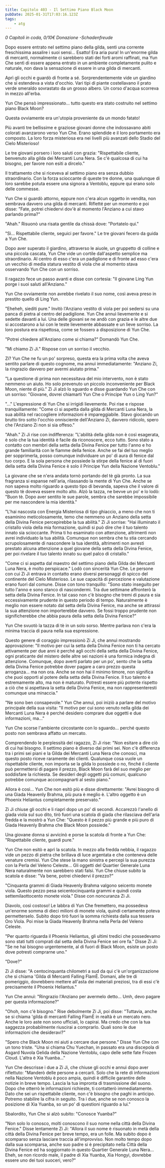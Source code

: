 ```yaml
---
title: Capitolo 403 - Il Settimo Piano Black Moon
pubDate: 2025-01-31T17:03:16.123Z
tags:
    - atg
---
```



<em>0 Capitoli in coda, 0/10€ Donazione
-Schadenfreude</em>


Dopo essere entrato nel settimo piano della gilda, sentì una corrente freschissima assalire i suoi sensi... Esatto! Era aria pura! In un'enorme gilda di mercanti, normalmente ci sarebbero stati dei forti aromi raffinati, ma Yun Che sentì di essere appena entrato in un ambiente completamente pulito e naturale, non dava la sensazione di essere in una gilda di mercanti.


Aprì gli occhi e guardò di fronte a sé. Sorprendentemente vide un giardino che si estendeva a vista d'occhio. Vari tipi di piante costellavano il prato verde smeraldo sovrastato da un grosso albero. Un corso d'acqua scorreva in mezzo all'erba.


Yun Che pensò impressionato... tutto questo era stato costruito nel settimo piano Black Moon?


Questa ovviamente era un'utopia proveniente da un mondo fatato!


Più avanti tre bellissime e graziose giovani donne che indossavano abiti colorati avanzarono verso Yun Che. Erano splendide e il loro portamento era composto. La loro forza misteriosa era nei livelli più avanzati dello Stadio del Cielo Misterioso!


Le tre giovani porsero i loro saluti con grazia: "Rispettabile cliente, benvenuto alla gilda dei Mercanti Luna Nera. Se c'è qualcosa di cui ha bisogno, per favore non esiti a dircelo."


Il trattamento che si riceveva al settimo piano era senza dubbio straordinario. Con la forza scioccante di queste tre donne, una qualunque di loro sarebbe potuta essere una signora a Ventoblu, eppure qui erano solo delle commesse.


Yun Che si guardò attorno, eppure non c'era alcun oggetto in vendita, non sembrava davvero una gilda di mercanti. Rifletté per un momento e poi disse: "Fate, potrei chiedervi dov'è al momento l'Anziano a cui stavo parlando prima?"


"Ahah." Risuonò una risata gentile da chissà dove: "Portatelo qui."


"Sì... Rispettabile cliente, seguici per favore." Le tre giovani fecero da guida a Yun Che.


Dopo aver superato il giardino, attraverso le aiuole, un gruppetto di colline e una piccola cascata, Yun Che vide un cortile dall'aspetto semplice ma straordinario. Al centro di esso c'era un padiglione e di fronte ad esso c'era un vecchio di media statura vestito di viola che al momento stava osservando Yun Che con un sorriso.


Il ragazzo fece un passo avanti e disse con cortesia: "Il giovane Ling Yun porge i suoi saluti all'Anziano."


Yun Che ovviamente non avrebbe rivelato il suo nome, così aveva preso in prestito quello di Ling Yun.


"Eheheh, siediti pure." Invitò l'Anziano vestito di viola per poi sedersi su una panca di pietra al centro del padiglione. Yun Che annuì lievemente e si sedette davanti a lui. Una delle giovani se ne andò con grazia e le altre due si accostarono a lui con le teste lievemente abbassate e un lieve sorriso. La loro postura era rispettosa, come se fossero a disposizione di Yun Che.


"Potrei chiedere all'Anziano come si chiama?" Domandò Yun Che.


"Mi chiamo Zi Ji." Rispose con un sorriso il vecchio.


Zi? Yun Che ne fu un po' sorpreso, questa era la prima volta che aveva sentito parlare di questo cognome, ma annuì immediatamente: "Anziano Zi, la ringrazio davvero per avermi aiutato prima."


"La questione di prima non necessitava del mio intervento, non è stato nemmeno un aiuto. Ho solo prevenuto un piccolo inconveniente per Black Moon, niente di più." Zi Ji alzò lo sguardo e disse guardando Yun Che con un sorriso: "Giovane, dovrei chiamarti Yun Che o Principe Yun o Ling Yun?"


"..." L'espressione di Yun Che si irrigidì lievemente. Poi rise e rispose tranquillamente: "Come ci si aspetta dalla gilda di Mercanti Luna Nera, la sua abilità nel raccogliere informazioni è impareggiabile. Stavo giocando un brutto tiro sotto l'occhio onnisciente dell'Anziano Zi, davvero ridicolo, spero che l'Anziano Zi non si sia offeso."


"Ahah." Zi Ji rise con indifferenza: "L'abilità della gilda non è così esagerata, è solo che la tua identità è facile da riconoscere, ecco tutto. Sono stato a contatto con membri della setta della Divina Fenice per tutto l'anno e ho grande familiarità con le fiamme della fenice. Anche se fai del tuo meglio per sopprimerla, posso comunque individuare un po' di aura di fenice dal tuo corpo. E la sola persona che possiede la stirpe della fenice al di fuori della setta della Divina Fenice è solo il Principe Yun della Nazione Ventoblu."


La giovane che se n'era andata tornò portando del tè già pronto. La sua fragranza si espanse nell'aria, rilassando la mente di Yun Che. Anche se non sapeva molto riguardo a questo tipo di bevanda, sapeva che il valore di questo tè doveva essere molto alto. Alzò la tazza, ne bevve un po' e lo lodò: "Buon tè. Dopo aver sentito le sue parole, sembra che sarebbe impossibile per me nascondere la mia identità."


"L'hai nascosta con Energia Misteriosa di tipo ghiaccio, a meno che non ti esaminino meticolosamente, temo che nemmeno un Anziano della setta della Divina Fenice percepirebbe la tua abilità." Zi Ji sorrise: "Hai illuminato il cristallo viola della mia formazione, quindi si può dire che il tuo talento innato sia scioccante. Prima ti ho esaminato con attenzione, altrimenti non avrei individuato la tua abilità. Comunque non sembra che tu stia cercando scrupolosamente di nascondere la tua identità, altrimenti non avresti prestato alcuna attenzione a quel giovane della setta della Divina Fenice, per poi rivelare il tuo talento innato su quel palco di cristallo."


"Come ci si aspetta dal maestro del settimo piano della Gilda dei Mercanti Luna Nera, è molto perspicace." Lodò con sincerità Yun Che. Le persone con cui Zi Ji entrava in contatto erano diversi personaggi di spicco del continente del Cielo Misterioso. Le sue capacità di percezione e valutazione erano fuori dal comune.
Disse con tono tranquillo: "Sono stato inseguito per tutto l'anno e sono stanco di nascondermi. Tra due settimane affronterò la setta della Divina Fenice. In tal caso non c'è bisogno che tremi di paura e sia eccessivamente prudente in questo periodo di tempo. Naturalmente è meglio non essere notato dal setta della Divina Fenice, ma anche se attirassi la sua attenzione non importerebbe davvero. Se fossi troppo prudente non significherebbe che abbia paura della setta della Divina Fenice?"


Yun Che svuotò la tazza di tè in un solo sorso. Mentre parlava non c'era la minima traccia di paura nella sua espressione.


Questo genere di coraggio impressionò Zi Ji, che annuì mostrando approvazione: "Il motivo per cui la setta della Divina Fenice non ti ha cercato attivamente per due anni è perché agli occhi della setta della Divina Fenice, ogni praticante del mistero delle altre sei nazioni è una formica indegna di attenzione. Comunque, dopo averti parlato per un po', sento che la setta della Divina Fenice potrebbe dover pagare a caro prezzo questa arroganza... ma non ora. Anche se non hai il minimo timore, non significa che puoi opporti al potere della setta della Divina Fenice. Il tuo talento è estremamente alto, ma non è maturato. Potresti essere più potente rispetto a ciò che si aspettava la setta della Divina Fenice, ma non rappresenteresti comunque una minaccia."


"Ne sono ben consapevole." Yun Che annuì, poi iniziò a parlare del motivo principale della sua visita: "Il motivo per cui sono venuto nella gilda dei Mercanti Luna Nera è perché desidero comprare due oggetti e due informazioni, ma..."


Yun Che scorse l'ambiente circostante con lo sguardo... perché questo posto non sembrava affatto un mercato.


Comprendendo le perplessità del ragazzo, Zi Ji rise: "Non esitare a dire ciò di cui hai bisogno. Il settimo piano è diverso dai primi sei. Non c'è differenza tra i primi sei piani e la Gilda dei Mercanti Luna Nera che conosci, ma questo posto riceve raramente dei clienti. Qualunque cosa vuole un rispettabile cliente, non importa se la gilda lo possiede o no, finché il cliente può permettersi di pagare il prezzo, Black Moon farà del suo meglio per soddisfare la richiesta. Se desideri degli oggetti più comuni, qualcuno potrebbe comunque accompagnarti al sesto piano."


Allora è così... Yun Che non esitò più e disse direttamente: "Avrei bisogno di una Giada Heavenly Brahma, più pura è meglio è. L'altro oggetto è un Phoenix Heliantus completamente preservato."


Zi Ji chiuse gli occhi e li riaprì dopo un po' di secondi. Accarezzò l'anello di giada viola sul suo dito, tirò fuori una scatola di giada che rilasciava dell'aria fredda e la mostrò a Yun Che: "Questo è il pezzo più grande e più puro di Giada Heavenly Brahma che Black Moon possiede."


Una giovane donna si avvicinò e porse la scatola di fronte a Yun Che: "Rispettabile cliente, guardi pure."


Yun Che non esitò e aprì la scatola. In mezzo alla fredda nebbia, il ragazzo vide un pezzo di pietra che brillava di luce argentata e che conteneva delle venature cremisi. Yun Che stese la mano sinistra e percepì la sua purezza con la Perla del Veleno Celeste... Gli oggetti del Quartier Generale Luna Nera naturalmente non sarebbero stati falsi. Yun Che chiuse subito la scatola e disse: "Va bene, potrei chiedervi il prezzo?"


"Cinquanta grammi di Giada Heavenly Brahma valgono seicento monete viola. Questo pezzo pesa seicentocinquanta grammi e quindi costa settemilaottocento monete viola." Disse con noncuranza Zi Ji.


Diavolo, così costoso! Le labbra di Yun Che fremettero, ma possedeva un'enorme somma di dieci milioni di monete viola, quindi certamente poteva permetterselo. Subito dopo tirò fuori la somma richiesta dalla sua tessera Oro Viola. Poi mise la Giada Heavenly Brahma nella Perla del Veleno Celeste.


"Per quanto riguarda il Phoenix Heliantus, gli ultimi tredici che possedevamo sono stati tutti comprati dal setta della Divina Fenice sei ore fa." Disse Zi Ji: "Se ne hai bisogno urgentemente, al di fuori di Black Moon, esiste un posto dove potresti comprarne uno."


"Dove?"


Zi Ji disse: "A centocinquanta chilometri a sud da qui c'è un'organizzazione che si chiama 'Gilda di Mercanti Falling FlamÈ. Domani, alle tre di pomeriggio, dovrebbero mettere all'asta dei materiali preziosi, tra di essi c'è precisamente il Phoenix Heliantus."


Yun Che annuì: "Ringrazio l'Anziano per avermelo detto... Umh, devo pagare per questa informazione?"


"Ohoh, non c'è bisogno." Rise debolmente Zi Ji, poi disse: "Tuttavia, anche se si chiama 'gilda di mercanti Falling FlamÈ in realtà è un mercato nero. Anche le loro aste non sono ufficiali, lo capirai. Ma credo che con la tua saggezza probabilmente riuscirai a comprarlo. Quali sono le due informazioni che desideravi?"


"Spero che Black Moon mi aiuti a cercare due persone." Disse Yun Che con un tono triste. "Una si chiama Chu Yuechan, in passato era una discepola di Asgard Nuvola Gelida della Nazione Ventoblu, capo delle sette fate Frozen Cloud. L'altra è Xia Yuanba..."


Yun Che descrisse i due a Zi Ji, che chiuse gli occhi e annuì dopo aver riflettuto: "Manderò delle persone a cercarli. Solo che la rete di informazioni nella Nazione Ventoblu è poco ampia, quindi è difficile garantire delle notizie in breve tempo.
Lascia la tua impronta di trasmissione del suono. Dopo che otterrò le informazioni richieste, ti contatterò immediatamente. Dato che sei un rispettabile cliente, non c'è bisogno che paghi in anticipo. Potremo stabilire la cifra in seguito. Tra i due, anche se non conosco la posizione di Xia Yuanba, so un po' di questioni riguardo a lui."


Sbalordito, Yun Che si alzò subito: "Conosce Yuanba?"


"Non solo lo conosco, molti conoscono il suo nome nella città della Divina Fenice." Disse lentamente Zi Ji: "Allora il suo nome è risuonato in metà della città della Divina Fenice per breve tempo, era un folle. Ma subito dopo è scomparso senza lasciare traccia all'improvviso. Non molto tempo dopo dalla sua scomparsa, anche suo padre si è precipitato nella Città della Divina Fenice ed ha soggiornato in questo Quartier Generale Luna Nera... Eheh, se non ricordo male, il padre di Xia Yuanba, Xia Hongyi, dovrebbe essere uno dei tuoi suoceri, vero?"
                                


                                



